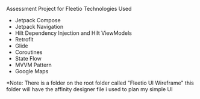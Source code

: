 Assessment Project for Fleetio
Technologies Used
 - Jetpack Compose
 - Jetpack Navigation
 - Hilt Dependency Injection and Hilt ViewModels
 - Retrofit
 - Glide
 - Coroutines
 - State Flow
 - MVVM Pattern
 - Google Maps

*Note: There is a folder on the root folder called "Fleetio UI Wireframe" this folder will have the affinity designer file i used to plan my simple UI
